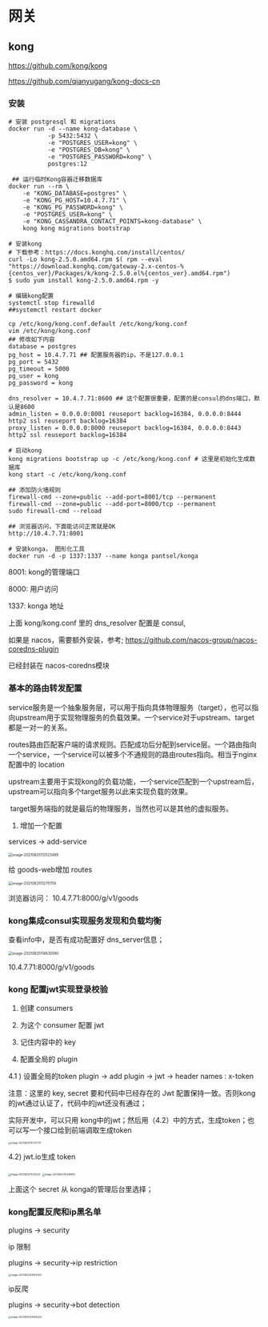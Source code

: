 # 网关

## kong

https://github.com/kong/kong



https://github.com/qianyugang/kong-docs-cn



### 安装

```shell
# 安装 postgresql 和 migrations
docker run -d --name kong-database \
           -p 5432:5432 \
           -e "POSTGRES_USER=kong" \
           -e "POSTGRES_DB=kong" \
           -e "POSTGRES_PASSWORD=kong" \
           postgres:12
 
 ## 运行临时Kong容器迁移数据库
docker run --rm \
    -e "KONG_DATABASE=postgres" \
    -e "KONG_PG_HOST=10.4.7.71" \
    -e "KONG_PG_PASSWORD=kong" \
    -e "POSTGRES_USER=kong" \
    -e "KONG_CASSANDRA_CONTACT_POINTS=kong-database" \
    kong kong migrations bootstrap

# 安装kong
# 下载参考：https://docs.konghq.com/install/centos/
curl -Lo kong-2.5.0.amd64.rpm $( rpm --eval "https://download.konghq.com/gateway-2.x-centos-%{centos_ver}/Packages/k/kong-2.5.0.el%{centos_ver}.amd64.rpm")
$ sudo yum install kong-2.5.0.amd64.rpm -y

# 编辑kong配置
systemctl stop firewalld
##systemctl restart docker

cp /etc/kong/kong.conf.default /etc/kong/kong.conf
vim /etc/kong/kong.conf
## 修改如下内容
database = postgres
pg_host = 10.4.7.71 ## 配置服务器的ip，不是127.0.0.1
pg_port = 5432
pg_timeout = 5000
pg_user = kong
pg_password = kong

dns_resolver = 10.4.7.71:8600 ## 这个配置很重要，配置的是consul的dns端口，默认是8600
admin_listen = 0.0.0.0:8001 reuseport backlog=16384, 0.0.0.0:8444 http2 ssl reuseport backlog=16384
proxy_listen = 0.0.0.0:8000 reuseport backlog=16384, 0.0.0.0:8443 http2 ssl reuseport backlog=16384

# 启动kong
kong migrations bootstrap up -c /etc/kong/kong.conf # 这里是初始化生成数据库
kong start -c /etc/kong/kong.conf

## 添加防火墙规则
firewall-cmd --zone=public --add-port=8001/tcp --permanent
firewall-cmd --zone=public --add-port=8000/tcp --permanent
sudo firewall-cmd --reload

## 浏览器访问，下面能访问正常就是OK
http://10.4.7.71:8001

# 安装konga， 图形化工具
docker run -d -p 1337:1337 --name konga pantsel/konga
```

8001: kong的管理端口

8000: 用户访问

1337: konga 地址



上面 kong/kong.conf 里的 dns_resolver 配置是 consul,

如果是 nacos，需要额外安装，参考; https://github.com/nacos-group/nacos-coredns-plugin

已经封装在 nacos-coredns模块



### 基本的路由转发配置

​		service服务是一个抽象服务层，可以用于指向具体物理服务（target），也可以指向upstream用于实现物理服务的负载效果。一个service对于upstream、target都是一对一的关系。

​		routes路由匹配客户端的请求规则。匹配成功后分配到service层。一个路由指向一个service，一个service可以被多个不通规则的路由routes指向。相当于nginx配置中的 location

​		upstream主要用于实现kong的负载功能，一个service匹配到一个upstream后，upstream可以指向多个target服务以此来实现负载的效果。

​		target服务端指的就是最后的物理服务，当然也可以是其他的虚拟服务。



1) 增加一个配置

services -> add-service

 <img src="images/image-20210825112523488.png" alt="image-20210825112523488" style="zoom:50%;" />

给 goods-web增加 routes

 <img src="images/image-20210825112751114.png" alt="image-20210825112751114" style="zoom:50%;" />



浏览器访问： 10.4.7.71:8000/g/v1/goods





### kong集成consul实现服务发现和负载均衡

 查看info中，是否有成功配置好 dns_server信息；

<img src="images/image-20210825114630590.png" alt="image-20210825114630590" style="zoom:50%;" />

10.4.7.71:8000/g/v1/goods



### kong 配置jwt实现登录校验

1) 创建 consumers

2) 为这个 consumer 配置 jwt

3) 记住内容中的 key

4) 配置全局的 plugin

4.1 ) 设置全局的token plugin -> add plugin -> jwt -> header names : x-token

注意：这里的 key, secret 要和代码中已经存在的 Jwt 配置保持一致。否则kong的jwt通过认证了，代码中的jwt还没有通过；

实际开发中，可以只用 kong中的jwt；然后用（4.2）中的方式，生成token；也可以写一个接口给到前端调取生成token

 <img src="images/image-20210825115737779.png" alt="image-20210825115737779" style="zoom:33%;" />

4.2) jwt.io生成 token

 <img src="images/image-20210825115310510.png" alt="image-20210825115310510" style="zoom:33%;" />

 <img src="images/image-20210825115348955.png" alt="image-20210825115348955" style="zoom:33%;" />

上面这个 secret 从 konga的管理后台里选择；



### kong配置反爬和ip黑名单

plugins -> security

ip 限制

plugins -> security->ip restriction

 <img src="images/image-20210825124913264.png" alt="image-20210825124913264" style="zoom:33%;" />



ip反爬

plugins -> security->bot detection

 <img src="images/image-20210825124805220.png" alt="image-20210825124805220" style="zoom:33%;" />



